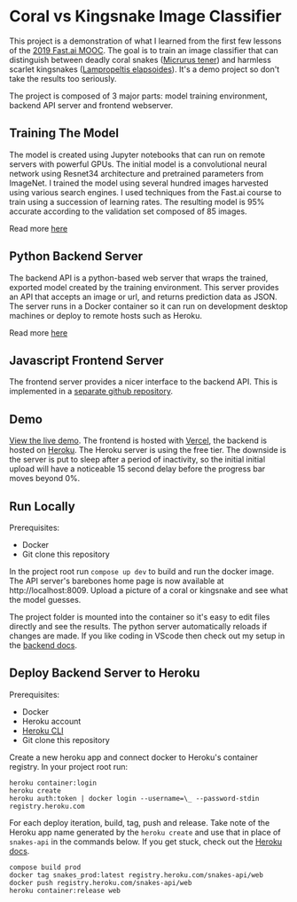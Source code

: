 # Coral vs Kingsnake Image Classifier

This project is a demonstration of what I learned from the first few lessons of the [2019 Fast.ai MOOC](https://course.fast.ai/). The goal is to train an image classifier that can distinguish between deadly coral snakes ([Micrurus tener](https://en.wikipedia.org/wiki/Micrurus_tener)) and harmless scarlet kingsnakes ([Lampropeltis elapsoides](https://en.wikipedia.org/wiki/Scarlet_kingsnake)). It's a demo project so don't take the results too seriously.

The project is composed of 3 major parts: model training environment, backend API server and frontend webserver.

## Training The Model

The model is created using Jupyter notebooks that can run on remote servers with powerful GPUs. The initial model is a convolutional neural network using Resnet34 architecture and pretrained parameters from ImageNet. I trained the model using several hundred images harvested using various search engines. I used techniques from the Fast.ai course to train using a succession of learning rates. The resulting model is 95% accurate according to the validation set composed of 85 images.

Read more [here](docs/training.md)

## Python Backend Server

The backend API is a python-based web server that wraps the trained, exported model created by the training environment. This server provides an API that accepts an image or url, and returns prediction data as JSON. The server runs in a Docker container so it can run on development desktop machines or deploy to remote hosts such as Heroku.

Read more [here](docs/backend.md)

## Javascript Frontend Server

The frontend server provides a nicer interface to the backend API. This is implemented in a [separate github repository](https://github.com/mpoisot/snakes_front).

## Demo

[View the live demo](https://snakes.poisot.com/). The frontend is hosted with [Vercel](https://vercel.com), the backend is hosted on [Heroku](https://www.heroku.com/). The Heroku server is using the free tier. The downside is the server is put to sleep after a period of inactivity, so the initial initial upload will have a noticeable 15 second delay before the progress bar moves beyond 0%.

## Run Locally

Prerequisites:

- Docker
- Git clone this repository

In the project root run `compose up dev` to build and run the docker image. The API server's barebones home page is now available at http://localhost:8009. Upload a picture of a coral or kingsnake and see what the model guesses.

The project folder is mounted into the container so it's easy to edit files directly and see the results. The python server automatically reloads if changes are made. If you like coding in VScode then check out my setup in the [backend docs](#vs-code--docker).

## Deploy Backend Server to Heroku

Prerequisites:

- Docker
- Heroku account
- [Heroku CLI](https://devcenter.heroku.com/articles/heroku-cli#download-and-install)
- Git clone this repository

Create a new heroku app and connect docker to Heroku's container registry. In your project root run:

```console
heroku container:login
heroku create
heroku auth:token | docker login --username=\_ --password-stdin registry.heroku.com
```

For each deploy iteration, build, tag, push and release. Take note of the Heroku app name generated by the `heroku create` and use that in place of `snakes-api` in the commands below. If you get stuck, check out the [Heroku docs](https://devcenter.heroku.com/articles/container-registry-and-runtime#building-and-pushing-image-s).

```
compose build prod
docker tag snakes_prod:latest registry.heroku.com/snakes-api/web
docker push registry.heroku.com/snakes-api/web
heroku container:release web
```
